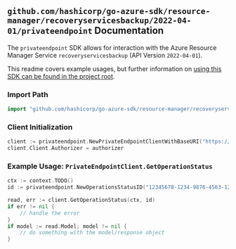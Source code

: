 
## `github.com/hashicorp/go-azure-sdk/resource-manager/recoveryservicesbackup/2022-04-01/privateendpoint` Documentation

The `privateendpoint` SDK allows for interaction with the Azure Resource Manager Service `recoveryservicesbackup` (API Version `2022-04-01`).

This readme covers example usages, but further information on [using this SDK can be found in the project root](https://github.com/hashicorp/go-azure-sdk/tree/main/docs).

### Import Path

```go
import "github.com/hashicorp/go-azure-sdk/resource-manager/recoveryservicesbackup/2022-04-01/privateendpoint"
```


### Client Initialization

```go
client := privateendpoint.NewPrivateEndpointClientWithBaseURI("https://management.azure.com")
client.Client.Authorizer = authorizer
```


### Example Usage: `PrivateEndpointClient.GetOperationStatus`

```go
ctx := context.TODO()
id := privateendpoint.NewOperationsStatusID("12345678-1234-9876-4563-123456789012", "example-resource-group", "vaultValue", "privateEndpointConnectionValue", "operationIdValue")

read, err := client.GetOperationStatus(ctx, id)
if err != nil {
	// handle the error
}
if model := read.Model; model != nil {
	// do something with the model/response object
}
```

